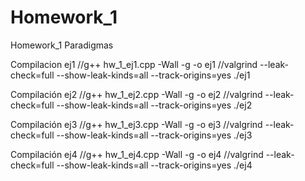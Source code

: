 # Homework_1
Homework_1 Paradigmas

Compilacion ej1
//g++ hw_1_ej1.cpp -Wall -g -o ej1
//valgrind --leak-check=full --show-leak-kinds=all --track-origins=yes ./ej1

Compilación ej2
//g++ hw_1_ej2.cpp -Wall -g -o ej2
//valgrind --leak-check=full --show-leak-kinds=all --track-origins=yes ./ej2

Compilación ej3
//g++ hw_1_ej3.cpp -Wall -g -o ej3
//valgrind --leak-check=full --show-leak-kinds=all --track-origins=yes ./ej3

Compilación ej4
//g++ hw_1_ej4.cpp -Wall -g -o ej4
//valgrind --leak-check=full --show-leak-kinds=all --track-origins=yes ./ej4
